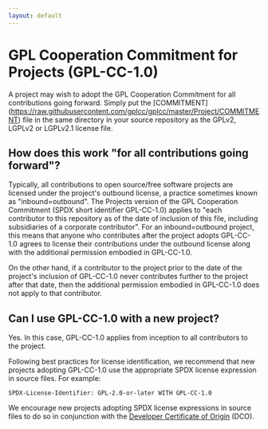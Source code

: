 ```yaml
---
layout: default
---
```


# GPL Cooperation Commitment for Projects (GPL-CC-1.0)

A project may wish to adopt the GPL Cooperation Commitment for all
contributions going forward. Simply put the [COMMITMENT]
(https://raw.githubusercontent.com/gplcc/gplcc/master/Project/COMMITMENT)
file in the same directory in your source repository as the GPLv2, LGPLv2
or LGPLv2.1 license file.

## How does this work "for all contributions going forward"?

Typically, all contributions to open source/free software projects are
licensed under the project's outbound license, a practice sometimes
known as "inbound=outbound". The Projects version of the GPL
Cooperation Commitment (SPDX short identifier GPL-CC-1.0) applies to
"each contributor to this repository as of the date of inclusion of
this file, including subsidiaries of a corporate contributor".  For an
inbound=outbound project, this means that anyone who contributes after
the project adopts GPL-CC-1.0 agrees to license their contributions
under the outbound license along with the additional permission
embodied in GPL-CC-1.0.

On the other hand, if a contributor to the project prior to the date
of the project's inclusion of GPL-CC-1.0 never contributes further to
the project after that date, then the additional permission embodied
in GPL-CC-1.0 does not apply to that contributor.

## Can I use GPL-CC-1.0 with a new project?

Yes. In this case, GPL-CC-1.0 applies from inception to all
contributors to the project. 

Following best practices for license identification, we recommend that
new projects adopting GPL-CC-1.0 use the appropriate SPDX license
expression in source files. For example:

    SPDX-License-Identifier: GPL-2.0-or-later WITH GPL-CC-1.0

We encourage new projects adopting SPDX license expressions in source
files to do so in conjunction with the [Developer Certificate of
Origin](https://developercertificate.org/) (DCO).

